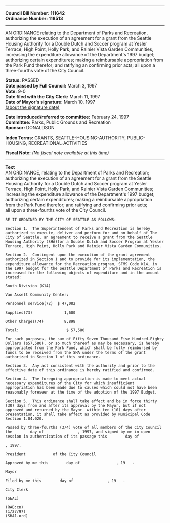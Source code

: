 * * * * *  
  
**Council Bill Number: [](#h0)[](#h2)111642**   
**Ordinance Number: 118513**  
  
* * * * *  
  
AN ORDINANCE relating to the Department of Parks and Recreation, authorizing the execution of an agreement for a grant from the Seattle Housing Authority for a Double Dutch and Soccer program at Yesler Terrace, High Point, Holly Park, and Rainier Vista Garden Communities, increasing the expenditure allowance of the Department's 1997 budget; authorizing certain expenditures; making a reimbursable appropriation from the Park Fund therefor; and ratifying an confirming prior acts; all upon a three-fourths vote of the City Council.  
  
**Status:** PASSED   
**Date passed by Full Council:** March 3, 1997   
**Vote:** 9-0   
**Date filed with the City Clerk:** March 11, 1997   
**Date of Mayor's signature:** March 10, 1997   
[(about the signature date)](/~public/approvaldate.htm)   
  
  
**Date introduced/referred to committee:** February 24, 1997   
**Committee:** Parks, Public Grounds and Recreation   
**Sponsor:** DONALDSON   
  
**Index Terms:** GRANTS, SEATTLE-HOUSING-AUTHORITY, PUBLIC-HOUSING, RECREATIONAL-ACTIVITIES  
  
**Fiscal Note:** *(No fiscal note available at this time)*  
  
* * * * *  
  
**Text**  
    AN ORDINANCE, relating to the Department of Parks and Recreation;  
    authorizing the execution of an agreement for a grant from the Seattle  
    Housing Authority for a Double Dutch and Soccer program at Yesler  
    Terrace, High Point, Holly Park, and Rainier Vista Garden Communities;  
    increasing the expenditure allowance of the Department's 1997 budget;  
    authorizing certain expenditures; making a reimbursable appropriation  
    from the Park Fund therefor; and ratifying and confirming prior acts;  
    all upon a three-fourths vote of the City Council.  
  
    BE IT ORDAINED BY THE CITY OF SEATTLE AS FOLLOWS:  
  
    Section 1.  The Superintendent of Parks and Recreation is hereby  
    authorized to execute, deliver and perform for and on behalf of The  
    City of Seattle, an agreement to receive a grant from the Seattle  
    Housing Authority (SHA)for a Double Dutch and Soccer Program at Yesler  
    Terrace, High Point, Holly Park and Rainier Vista Garden Communities.  
  
    Section 2.  Contingent upon the execution of the grant agreement  
    authorized in Section 1 and to provide for its implementation, the  
    expenditure allowance for the Recreation program, SFMS Code K14, in  
    the 1997 budget for the Seattle Department of Parks and Recreation is  
    increased for the following objects of expenditure and in the amount  
    stated:  
  
    South Division (K14)  
  
    Van Asselt Community Center:  
  
    Personnel service(72)  $ 47,082  
  
    Supplies(73)              1,600  
  
    Other Charges(74)         8,898  
  
    Total:                     $ 57,580  
  
    For such purposes, the sum of Fifty Seven Thousand Five Hundred-Eighty  
    Dollars ($57,580), or so much thereof as may be necessary, is hereby  
    appropriated from the Park Fund, which shall be fully reimbursed by  
    funds to be received from the SHA under the terms of the grant  
    authorized in Section 1 of this ordinance.  
  
    Section 3.  Any act consistent with the authority and prior to the  
    effective date of this ordinance is hereby ratified and confirmed.  
  
    Section 4.  The foregoing appropriation is made to meet actual  
    necessary expenditures of the City for which insufficient  
    appropriation has been made due to causes which could not have been  
    reasonably foreseen at the time of the adoption of the 1997 Budget.  
  
    Section 5.  This ordinance shall take effect and be in force thirty  
    (30) days from and after its approval by the Mayor, but if not  
    approved and returned by the Mayor  within ten (10) days after  
    presentation, it shall take effect as provided by Municipal Code  
    Section 1.04.020.  
  
    Passed by three-fourths (3/4) vote of all members of the City Council  
    the        day of               , 1997, and signed by me in open  
    session in authentication of its passage this        day of  
  
    , 1997.  
  
    President            of the City Council  
  
    Approved by me this        day of                , 19   .  
  
    Mayor  
  
    Filed by me this        day of               , 19   .  
  
    City Clerk  
  
    (SEAL)  
  
    (RAB:cn)  
    (1/27/97)  
    (SHA1.ord)  
